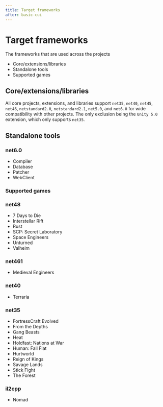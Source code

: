 ```yaml
---
title: Target frameworks
after: basic-cui
---
```


# Target frameworks
The frameworks that are used across the projects

- Core/extensions/libraries
- Standalone tools
- Supported games

## Core/extensions/libraries

All core projects, extensions, and libraries support `net35`, `net40`, `net45`, `net46`, `netstandard2.0`, `netstandard2.1`, `net5.0`, and `net6.0` for wide compatibility with other projects. The only exclusion being the `Unity 5.0` extension, which only supports `net35`.

## Standalone tools
### net6.0

- Compiler
- Database
- Patcher
- WebClient

### Supported games
### net48

- 7 Days to Die
- Interstellar Rift
- Rust
- SCP: Secret Laboratory
- Space Engineers
- Unturned
- Valheim

### net461

- Medieval Engineers

### net40

- Terraria

### net35

- FortressCraft Evolved
- From the Depths
- Gang Beasts
- Heat
- Holdfast: Nations at War
- Human: Fall Flat
- Hurtworld
- Reign of Kings
- Savage Lands
- Stick Fight
- The Forest

### il2cpp

- Nomad
	
	